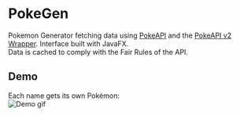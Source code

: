# PokeGen
Pokemon Generator fetching data using [PokeAPI](https://pokeapi.co/) and the [PokeAPI v2 Wrapper](https://github.com/oscar0812/pokeapi-v2-java).
Interface built with JavaFX.
<br>
Data is cached to comply with the Fair Rules of the API.
## Demo
Each name gets its own Pokémon:
<br>
![Demo gif](https://file.garden/ZeMEWj685jeI5jh2/b.gif)
